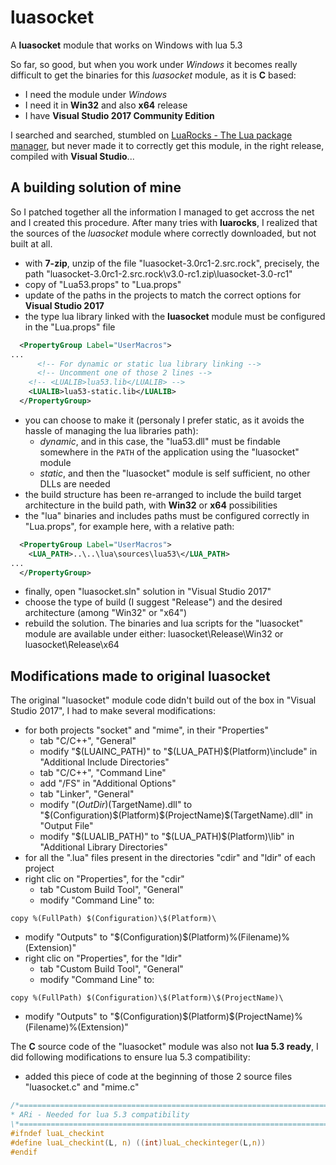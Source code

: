 # luasocket

A **luasocket** module that works on Windows with lua 5.3

So far, so good, but when you work under *Windows* it becomes really difficult to get the binaries for this *luasocket* module, as it is **C** based:
- I need the module under *Windows*
- I need it in **Win32** and also **x64** release
- I have **Visual Studio 2017 Community Edition**

I searched and searched, stumbled on [LuaRocks - The Lua package manager](https://luarocks.org/), but never made it to correctly get this module, in the right release, compiled with **Visual Studio**...

## A building solution of mine

So I patched together all the information I managed to get accross the net and I created this procedure.
After many tries with **luarocks**, I realized that the sources of the *luasocket* module where correctly downloaded, but not built at all.

- with **7-zip**, unzip of the file "luasocket-3.0rc1-2.src.rock", precisely, the path "luasocket-3.0rc1-2.src.rock\v3.0-rc1.zip\luasocket-3.0-rc1\"
- copy of "Lua53.props" to "Lua.props"
- update of the paths in the projects to match the correct options for **Visual Studio 2017**
- the type lua library linked with the **luasocket** module must be configured in the "Lua.props" file
```xml
  <PropertyGroup Label="UserMacros">
...
	  <!-- For dynamic or static lua library linking -->
	  <!-- Uncomment one of those 2 lines -->
    <!-- <LUALIB>lua53.lib</LUALIB> -->
    <LUALIB>lua53-static.lib</LUALIB>
  </PropertyGroup>
```
- you can choose to make it (personaly I prefer static, as it avoids the hassle of managing the lua libraries path):
  - *dynamic*, and in this case, the "lua53.dll" must be findable somewhere in the `PATH` of the application using the "luasocket" module
  - *static*, and then the "luasocket" module is self sufficient, no other DLLs are needed
- the build structure has been re-arranged to include the build target architecture in the build path, with **Win32** or **x64** possibilities
- the "lua" binaries and includes paths must be configured correctly in "Lua.props", for example here, with a relative path:
```xml
  <PropertyGroup Label="UserMacros">
    <LUA_PATH>..\..\lua\sources\lua53\</LUA_PATH>
...
  </PropertyGroup>
```
- finally, open "luasocket.sln" solution in "Visual Studio 2017"
- choose the type of build (I suggest "Release") and the desired architecture (among "Win32" or "x64")
- rebuild the solution.
The binaries and lua scripts for the "luasocket" module are available under either:
luasocket\Release\Win32
or
luasocket\Release\x64

## Modifications made to original luasocket

The original "luasocket" module code didn't build out of the box in "Visual Studio 2017", I had to make several modifications:
- for both projects "socket" and "mime", in their "Properties"
  - tab "C/C++", "General"
  - modify "$(LUAINC_PATH)" to "$(LUA_PATH)$(Platform)\include" in "Additional Include Directories"
  - tab "C/C++", "Command Line"
  - add "/FS" in "Additional Options"
  - tab "Linker", "General"
  - modify "$(OutDir)$(TargetName).dll" to "$(Configuration)\$(Platform)\$(ProjectName)\$(TargetName).dll" in "Output File"
  - modify "$(LUALIB_PATH)" to "$(LUA_PATH)$(Platform)\lib" in "Additional Library Directories"
- for all the ".lua" files present in the directories "cdir" and "ldir" of each project
- right clic on "Properties", for the "cdir"
  - tab "Custom Build Tool", "General"
  - modify "Command Line" to:
```batch
copy %(FullPath) $(Configuration)\$(Platform)\
```
  - modify "Outputs" to "$(Configuration)\$(Platform)\%(Filename)%(Extension)"
- right clic on "Properties", for the "ldir"
  - tab "Custom Build Tool", "General"
  - modify "Command Line" to:
```batch
copy %(FullPath) $(Configuration)\$(Platform)\$(ProjectName)\
```
  - modify "Outputs" to "$(Configuration)\$(Platform)\$(ProjectName)\%(Filename)%(Extension)"


The **C** source code of the "luasocket" module was also not **lua 5.3 ready**, I did following modifications to ensure lua 5.3 compatibility:
- added this piece of code at the beginning of those 2 source files "luasocket.c" and "mime.c"
```c
/*=========================================================================*\
* ARi - Needed for lua 5.3 compatibility
\*=========================================================================*/
#ifndef luaL_checkint
#define luaL_checkint(L, n) ((int)luaL_checkinteger(L,n))
#endif
```

